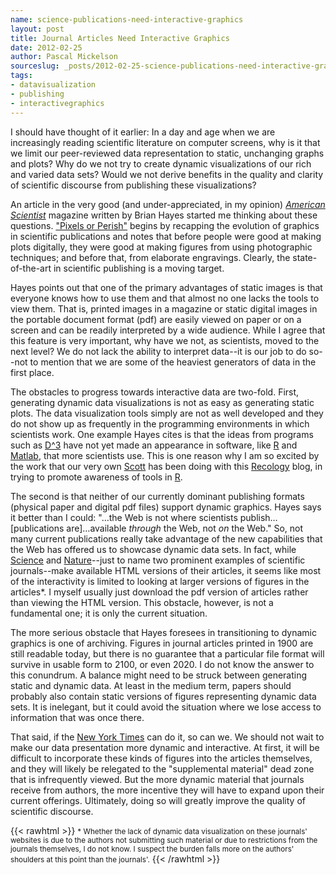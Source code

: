```yaml
--- 
name: science-publications-need-interactive-graphics
layout: post
title: Journal Articles Need Interactive Graphics
date: 2012-02-25
author: Pascal Mickelson
sourceslug: _posts/2012-02-25-science-publications-need-interactive-graphics.md
tags: 
- datavisualization
- publishing
- interactivegraphics
---
```


I should have thought of it earlier: In a day and age when we are increasingly reading scientific literature on computer screens, why is it that we limit our peer-reviewed data representation to static, unchanging graphs and plots? Why do we not try to create dynamic visualizations of our rich and varied data sets? Would we not derive benefits in the quality and clarity of scientific discourse from publishing these visualizations?

An article in the very good (and under-appreciated, in my opinion) *[American Scientist][]* magazine written by Brian Hayes started me thinking about these questions.  ["Pixels or Perish"][PorP] begins by recapping the evolution of graphics in scientific publications and notes that before people were good at making plots digitally, they were good at making figures from using photographic techniques; and before that, from elaborate engravings.  Clearly, the state-of-the-art in scientific publishing is a moving target.

Hayes points out that one of the primary advantages of static images is that everyone knows how to use them and that almost no one lacks the tools to view them.  That is, printed images in a magazine or static digital images in the portable document format (pdf) are easily viewed on paper or on a screen and can be readily interpreted by a wide audience.  While I agree that this feature is very important, why have we not, as scientists, moved to the next level?  We do not lack the ability to interpret data--it is our job to do so--not to mention that we are some of the heaviest generators of data in the first place.

The obstacles to progress towards interactive data are two-fold.  First, generating dynamic data visualizations is not as easy as generating static plots.  The data visualization tools simply are not as well developed and they do not show up as frequently in the programming environments in which scientists work.  One example Hayes cites is that the ideas from programs such as [D^3][dthree] have not yet made an appearance in software, like [R][] and [Matlab][], that more scientists use. This is one reason why I am so excited by the work that our very own [Scott][] has been doing with this [Recology][] blog, in trying to promote awareness of tools in [R][].

The second is that neither of our currently dominant publishing formats (physical paper and digital pdf files) support dynamic graphics. Hayes says it better than I could: "…the Web is not where scientists publish…\[publications are\]…available *through* the Web, not *on* the Web."  So, not many current publications really take advantage of the new capabilities that the Web has offered us to showcase dynamic data sets.  In fact, while [Science][] and [Nature][]--just to name two prominent examples of scientific journals--make available HTML versions of their articles, it seems like most of the interactivity is limited to looking at larger versions of figures in the articles\*.  I myself usually just download the pdf version of articles rather than viewing the HTML version.  This obstacle, however, is not a fundamental one; it is only the current situation.

The more serious obstacle that Hayes foresees in transitioning to dynamic graphics is one of archiving. Figures in journal articles printed in 1900 are still readable today, but there is no guarantee that a particular file format will survive in usable form to 2100, or even 2020.  I do not know the answer to this conundrum.  A balance might need to be struck between generating static and dynamic data.  At least in the medium term, papers should probably also contain static versions of figures representing dynamic data sets. It is inelegant, but it could avoid the situation where we lose access to information that was once there.

That said, if the [New York Times][nytimes] can do it, so can we.  We should not wait to make our data presentation more dynamic and interactive.  At first, it will be difficult to incorporate these kinds of figures into the articles themselves, and they will likely be relegated to the "supplemental material" dead zone that is infrequently viewed.  But the more dynamic material that journals receive from authors, the more incentive they will have to expand upon their current offerings.  Ultimately, doing so will greatly improve the quality of scientific discourse.

[nytimes]: http://www.nytimes.com
[American Scientist]: http://www.americanscientist.org/
[PorP]: http://www.americanscientist.org/issues/pub/pixels-or-perish
[dthree]: http://vis.stanford.edu/files/2011-D3-InfoVis.pdf
[R]: http://www.r-project.org/
[Matlab]: http://www.mathworks.com/products/matlab/
[Scott]: http://sckott.github.io/recologyabout.html
[Science]: http://www.sciencemag.org/
[Nature]: http://wwww.nature.com
[Recology]: http://sckott.github.io/

{{< rawhtml >}}
<small>* Whether the lack of dynamic data visualization on these journals' websites is due to the authors not submitting such material or due to restrictions from the journals themselves, I do not know. I suspect the burden falls more on the authors' shoulders at this point than the journals'.</small>
{{< /rawhtml >}}
